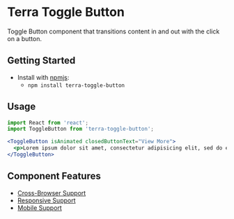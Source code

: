 # Terra Toggle Button

Toggle Button component that transitions content in and out with the click on a button.

## Getting Started

- Install with [npmjs](https://www.npmjs.com):
  - `npm install terra-toggle-button`

## Usage

```jsx
import React from 'react';
import ToggleButton from 'terra-toggle-button';

<ToggleButton isAnimated closedButtonText="View More">
  <p>Lorem ipsum dolor sit amet, consectetur adipisicing elit, sed do eiusmod tempor incididunt ut labore et dolore magna aliqua.</p>
</ToggleButton>
```

## Component Features
* [Cross-Browser Support](https://github.com/cerner/terra-ui/blob/master/src/terra-dev-site/contributing/ComponentStandards.e.contributing.md#cross-browser-support)
* [Responsive Support](https://github.com/cerner/terra-ui/blob/master/src/terra-dev-site/contributing/ComponentStandards.e.contributing.md#responsive-support)
* [Mobile Support](https://github.com/cerner/terra-ui/blob/master/src/terra-dev-site/contributing/ComponentStandards.e.contributing.md#mobile-support)
